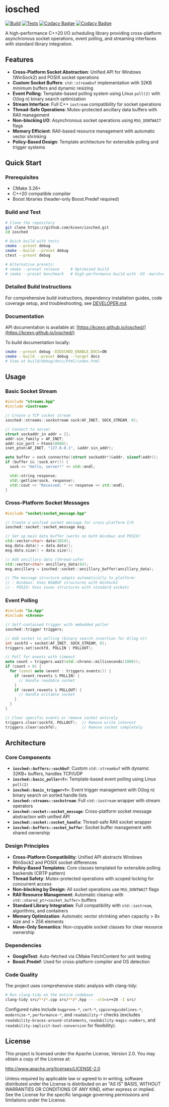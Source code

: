 # iosched

[![Build](https://github.com/kcexn/iosched/actions/workflows/build.yml/badge.svg)](https://github.com/kcexn/iosched/actions/workflows/build.yml)
[![Tests](https://github.com/kcexn/iosched/actions/workflows/tests.yml/badge.svg)](https://github.com/kcexn/iosched/actions/workflows/tests.yml)
[![Codacy Badge](https://app.codacy.com/project/badge/Coverage/d2dfc8d21d4342f5915f18237628ac7f)](https://app.codacy.com/gh/kcexn/iosched/dashboard?utm_source=gh&utm_medium=referral&utm_content=&utm_campaign=Badge_coverage)
[![Codacy Badge](https://app.codacy.com/project/badge/Grade/d2dfc8d21d4342f5915f18237628ac7f)](https://app.codacy.com/gh/kcexn/iosched/dashboard?utm_source=gh&utm_medium=referral&utm_content=&utm_campaign=Badge_grade)

A high-performance C++20 I/O scheduling library providing cross-platform asynchronous socket operations, event polling, and streaming interfaces with standard library integration.

## Features

- **Cross-Platform Socket Abstraction**: Unified API for Windows (WinSock2) and POSIX socket operations
- **Custom Socket Buffers**: `std::streambuf` implementation with 32KB minimum buffers and dynamic resizing
- **Event Polling**: Template-based polling system using Linux `poll(2)` with O(log n) binary search optimization
- **Stream Interface**: Full C++ `iostream` compatibility for socket operations
- **Thread-Safe Operations**: Mutex-protected ancillary data buffers with RAII management
- **Non-blocking I/O**: Asynchronous socket operations using `MSG_DONTWAIT` flags
- **Memory Efficient**: RAII-based resource management with automatic vector shrinking
- **Policy-Based Design**: Template architecture for extensible polling and trigger systems

## Quick Start

### Prerequisites
- CMake 3.26+
- C++20 compatible compiler
- Boost libraries (header-only Boost.Predef required)

### Build and Test

```bash
# Clone the repository
git clone https://github.com/kcexn/iosched.git
cd iosched

# Quick build with tests
cmake --preset debug
cmake --build --preset debug
ctest --preset debug

# Alternative presets:
# cmake --preset release     # Optimized build
# cmake --preset benchmark   # High-performance build with -O3 -march=native
```

### Detailed Build Instructions

For comprehensive build instructions, dependency installation guides, code coverage setup, and troubleshooting, see [DEVELOPER.md](DEVELOPER.md).

### Documentation

API documentation is available at: [https://kcexn.github.io/iosched/](https://kcexn.github.io/iosched/)

To build documentation locally:
```bash
cmake --preset debug -DIOSCHED_ENABLE_DOCS=ON
cmake --build --preset debug --target docs
# View at build/debug/docs/html/index.html
```

## Usage

### Basic Socket Stream

```cpp
#include "streams.hpp"
#include <iostream>

// Create a TCP socket stream
iosched::streams::sockstream sock(AF_INET, SOCK_STREAM, 0);

// Connect to server
struct sockaddr_in addr = {};
addr.sin_family = AF_INET;
addr.sin_port = htons(8080);
inet_pton(AF_INET, "127.0.0.1", &addr.sin_addr);

auto buffer = sock.connectto((struct sockaddr*)&addr, sizeof(addr));
if (buffer && !sock.err()) {
  sock << "Hello, server!" << std::endl;

  std::string response;
  std::getline(sock, response);
  std::cout << "Received: " << response << std::endl;
}
```

### Cross-Platform Socket Messages

```cpp
#include "socket/socket_message.hpp"

// Create a unified socket message for cross-platform I/O
iosched::socket::socket_message msg;

// Set up main data buffer (works on both Windows and POSIX)
std::vector<char> data(1024);
msg.data.data() = data.data();
msg.data.size() = data.size();

// Add ancillary data (thread-safe)
std::vector<char> ancillary_data(64);
msg.ancillary = iosched::socket::ancillary_buffer(ancillary_data);

// The message structure adapts automatically to platform:
// - Windows: Uses WSABUF structures with WinSock2
// - POSIX: Uses iovec structures with standard sockets
```

### Event Polling

```cpp
#include "io.hpp"
#include <chrono>

// Self-contained trigger with embedded poller
iosched::trigger triggers;

// Add socket to polling (binary search insertion for O(log n))
int sockfd = socket(AF_INET, SOCK_STREAM, 0);
triggers.set(sockfd, POLLIN | POLLOUT);

// Poll for events with timeout
auto count = triggers.wait(std::chrono::milliseconds(1000));
if (count > 0) {
  for (const auto &event : triggers.events()) {
    if (event.revents & POLLIN) {
      // Handle readable socket
    }
    if (event.revents & POLLOUT) {
      // Handle writable socket
    }
  }
}

// Clear specific events or remove socket entirely
triggers.clear(sockfd, POLLOUT);  // Remove write interest
triggers.clear(sockfd);           // Remove socket completely
```

## Architecture

### Core Components

- **`iosched::buffers::sockbuf`**: Custom `std::streambuf` with dynamic 32KB+ buffers, handles TCP/UDP
- **`iosched::basic_poller<T>`**: Template-based event polling using Linux `poll(2)`
- **`iosched::basic_trigger<T>`**: Event trigger management with O(log n) binary search on sorted handle lists
- **`iosched::streams::sockstream`**: Full `std::iostream` wrapper with stream operators
- **`iosched::socket::socket_message`**: Cross-platform socket message abstraction with unified API
- **`iosched::socket::socket_handle`**: Thread-safe RAII socket wrapper
- **`iosched::buffers::socket_buffer`**: Socket buffer management with shared ownership

### Design Principles

- **Cross-Platform Compatibility**: Unified API abstracts Windows WinSock2 and POSIX socket differences
- **Policy-Based Templates**: Core classes templated for extensible polling backends (CRTP pattern)
- **Thread Safety**: Mutex-protected operations with scoped locking for concurrent access
- **Non-blocking by Design**: All socket operations use `MSG_DONTWAIT` flags
- **RAII Resource Management**: Automatic cleanup with `std::shared_ptr<socket_buffer>` buffers
- **Standard Library Integration**: Full compatibility with `std::iostream`, algorithms, and containers
- **Memory Optimization**: Automatic vector shrinking when capacity > 8x size and > 256 elements
- **Move-Only Semantics**: Non-copyable socket classes for clear resource ownership

### Dependencies

- **GoogleTest**: Auto-fetched via CMake FetchContent for unit testing
- **Boost.Predef**: Used for cross-platform compiler and OS detection

### Code Quality

The project uses comprehensive static analysis with clang-tidy:

```bash
# Run clang-tidy on the entire codebase
clang-tidy src/**/*.cpp src/**/*.hpp -- -std=c++20 -I src/
```

Configured rules include `bugprone-*`, `cert-*`, `cppcoreguidelines-*`, `modernize-*`, `performance-*`, and `readability-*` checks (excludes `readability-braces-around-statements`, `readability-magic-numbers`, and `readability-implicit-bool-conversion` for flexibility).

## License

This project is licensed under the Apache License, Version 2.0. You may obtain a copy of the License at:

http://www.apache.org/licenses/LICENSE-2.0

Unless required by applicable law or agreed to in writing, software distributed under the License is distributed on an "AS IS" BASIS, WITHOUT WARRANTIES OR CONDITIONS OF ANY KIND, either express or implied. See the License for the specific language governing permissions and limitations under the License.
